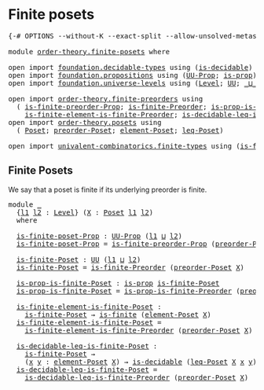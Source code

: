 # Finite posets

<pre class="Agda"><a id="26" class="Symbol">{-#</a> <a id="30" class="Keyword">OPTIONS</a> <a id="38" class="Pragma">--without-K</a> <a id="50" class="Pragma">--exact-split</a> <a id="64" class="Pragma">--allow-unsolved-metas</a> <a id="87" class="Symbol">#-}</a>

<a id="92" class="Keyword">module</a> <a id="99" href="order-theory.finite-posets.html" class="Module">order-theory.finite-posets</a> <a id="126" class="Keyword">where</a>

<a id="133" class="Keyword">open</a> <a id="138" class="Keyword">import</a> <a id="145" href="foundation.decidable-types.html" class="Module">foundation.decidable-types</a> <a id="172" class="Keyword">using</a> <a id="178" class="Symbol">(</a><a id="179" href="foundation.decidable-types.html#1905" class="Function">is-decidable</a><a id="191" class="Symbol">)</a>
<a id="193" class="Keyword">open</a> <a id="198" class="Keyword">import</a> <a id="205" href="foundation.propositions.html" class="Module">foundation.propositions</a> <a id="229" class="Keyword">using</a> <a id="235" class="Symbol">(</a><a id="236" href="foundation-core.propositions.html#1322" class="Function">UU-Prop</a><a id="243" class="Symbol">;</a> <a id="245" href="foundation-core.propositions.html#1246" class="Function">is-prop</a><a id="252" class="Symbol">)</a>
<a id="254" class="Keyword">open</a> <a id="259" class="Keyword">import</a> <a id="266" href="foundation.universe-levels.html" class="Module">foundation.universe-levels</a> <a id="293" class="Keyword">using</a> <a id="299" class="Symbol">(</a><a id="300" href="Agda.Primitive.html#597" class="Postulate">Level</a><a id="305" class="Symbol">;</a> <a id="307" href="foundation-core.universe-levels.html#222" class="Primitive">UU</a><a id="309" class="Symbol">;</a> <a id="311" href="Agda.Primitive.html#810" class="Primitive Operator">_⊔_</a><a id="314" class="Symbol">)</a>

<a id="317" class="Keyword">open</a> <a id="322" class="Keyword">import</a> <a id="329" href="order-theory.finite-preorders.html" class="Module">order-theory.finite-preorders</a> <a id="359" class="Keyword">using</a>
  <a id="367" class="Symbol">(</a> <a id="369" href="order-theory.finite-preorders.html#2194" class="Function">is-finite-preorder-Prop</a><a id="392" class="Symbol">;</a> <a id="394" href="order-theory.finite-preorders.html#2507" class="Function">is-finite-Preorder</a><a id="412" class="Symbol">;</a> <a id="414" href="order-theory.finite-preorders.html#2601" class="Function">is-prop-is-finite-Preorder</a><a id="440" class="Symbol">;</a>
    <a id="446" href="order-theory.finite-preorders.html#2733" class="Function">is-finite-element-is-finite-Preorder</a><a id="482" class="Symbol">;</a> <a id="484" href="order-theory.finite-preorders.html#2876" class="Function">is-decidable-leq-is-finite-Preorder</a><a id="519" class="Symbol">)</a>
<a id="521" class="Keyword">open</a> <a id="526" class="Keyword">import</a> <a id="533" href="order-theory.posets.html" class="Module">order-theory.posets</a> <a id="553" class="Keyword">using</a>
  <a id="561" class="Symbol">(</a> <a id="563" href="order-theory.posets.html#731" class="Function">Poset</a><a id="568" class="Symbol">;</a> <a id="570" href="order-theory.posets.html#1761" class="Function">preorder-Poset</a><a id="584" class="Symbol">;</a> <a id="586" href="order-theory.posets.html#1145" class="Function">element-Poset</a><a id="599" class="Symbol">;</a> <a id="601" href="order-theory.posets.html#1280" class="Function">leq-Poset</a><a id="610" class="Symbol">)</a>

<a id="613" class="Keyword">open</a> <a id="618" class="Keyword">import</a> <a id="625" href="univalent-combinatorics.finite-types.html" class="Module">univalent-combinatorics.finite-types</a> <a id="662" class="Keyword">using</a> <a id="668" class="Symbol">(</a><a id="669" href="univalent-combinatorics.finite-types.html#3715" class="Function">is-finite</a><a id="678" class="Symbol">)</a>
</pre>
## Finite Posets

We say that a poset is finite if its underlying preorder is finite.

<pre class="Agda"><a id="780" class="Keyword">module</a> <a id="787" href="order-theory.finite-posets.html#787" class="Module">_</a>
  <a id="791" class="Symbol">{</a><a id="792" href="order-theory.finite-posets.html#792" class="Bound">l1</a> <a id="795" href="order-theory.finite-posets.html#795" class="Bound">l2</a> <a id="798" class="Symbol">:</a> <a id="800" href="Agda.Primitive.html#597" class="Postulate">Level</a><a id="805" class="Symbol">}</a> <a id="807" class="Symbol">(</a><a id="808" href="order-theory.finite-posets.html#808" class="Bound">X</a> <a id="810" class="Symbol">:</a> <a id="812" href="order-theory.posets.html#731" class="Function">Poset</a> <a id="818" href="order-theory.finite-posets.html#792" class="Bound">l1</a> <a id="821" href="order-theory.finite-posets.html#795" class="Bound">l2</a><a id="823" class="Symbol">)</a>
  <a id="827" class="Keyword">where</a>

  <a id="836" href="order-theory.finite-posets.html#836" class="Function">is-finite-poset-Prop</a> <a id="857" class="Symbol">:</a> <a id="859" href="foundation-core.propositions.html#1322" class="Function">UU-Prop</a> <a id="867" class="Symbol">(</a><a id="868" href="order-theory.finite-posets.html#792" class="Bound">l1</a> <a id="871" href="Agda.Primitive.html#810" class="Primitive Operator">⊔</a> <a id="873" href="order-theory.finite-posets.html#795" class="Bound">l2</a><a id="875" class="Symbol">)</a>
  <a id="879" href="order-theory.finite-posets.html#836" class="Function">is-finite-poset-Prop</a> <a id="900" class="Symbol">=</a> <a id="902" href="order-theory.finite-preorders.html#2194" class="Function">is-finite-preorder-Prop</a> <a id="926" class="Symbol">(</a><a id="927" href="order-theory.posets.html#1761" class="Function">preorder-Poset</a> <a id="942" href="order-theory.finite-posets.html#808" class="Bound">X</a><a id="943" class="Symbol">)</a>

  <a id="948" href="order-theory.finite-posets.html#948" class="Function">is-finite-Poset</a> <a id="964" class="Symbol">:</a> <a id="966" href="foundation-core.universe-levels.html#222" class="Primitive">UU</a> <a id="969" class="Symbol">(</a><a id="970" href="order-theory.finite-posets.html#792" class="Bound">l1</a> <a id="973" href="Agda.Primitive.html#810" class="Primitive Operator">⊔</a> <a id="975" href="order-theory.finite-posets.html#795" class="Bound">l2</a><a id="977" class="Symbol">)</a>
  <a id="981" href="order-theory.finite-posets.html#948" class="Function">is-finite-Poset</a> <a id="997" class="Symbol">=</a> <a id="999" href="order-theory.finite-preorders.html#2507" class="Function">is-finite-Preorder</a> <a id="1018" class="Symbol">(</a><a id="1019" href="order-theory.posets.html#1761" class="Function">preorder-Poset</a> <a id="1034" href="order-theory.finite-posets.html#808" class="Bound">X</a><a id="1035" class="Symbol">)</a>

  <a id="1040" href="order-theory.finite-posets.html#1040" class="Function">is-prop-is-finite-Poset</a> <a id="1064" class="Symbol">:</a> <a id="1066" href="foundation-core.propositions.html#1246" class="Function">is-prop</a> <a id="1074" href="order-theory.finite-posets.html#948" class="Function">is-finite-Poset</a>
  <a id="1092" href="order-theory.finite-posets.html#1040" class="Function">is-prop-is-finite-Poset</a> <a id="1116" class="Symbol">=</a> <a id="1118" href="order-theory.finite-preorders.html#2601" class="Function">is-prop-is-finite-Preorder</a> <a id="1145" class="Symbol">(</a><a id="1146" href="order-theory.posets.html#1761" class="Function">preorder-Poset</a> <a id="1161" href="order-theory.finite-posets.html#808" class="Bound">X</a><a id="1162" class="Symbol">)</a>

  <a id="1167" href="order-theory.finite-posets.html#1167" class="Function">is-finite-element-is-finite-Poset</a> <a id="1201" class="Symbol">:</a>
    <a id="1207" href="order-theory.finite-posets.html#948" class="Function">is-finite-Poset</a> <a id="1223" class="Symbol">→</a> <a id="1225" href="univalent-combinatorics.finite-types.html#3715" class="Function">is-finite</a> <a id="1235" class="Symbol">(</a><a id="1236" href="order-theory.posets.html#1145" class="Function">element-Poset</a> <a id="1250" href="order-theory.finite-posets.html#808" class="Bound">X</a><a id="1251" class="Symbol">)</a>
  <a id="1255" href="order-theory.finite-posets.html#1167" class="Function">is-finite-element-is-finite-Poset</a> <a id="1289" class="Symbol">=</a>
    <a id="1295" href="order-theory.finite-preorders.html#2733" class="Function">is-finite-element-is-finite-Preorder</a> <a id="1332" class="Symbol">(</a><a id="1333" href="order-theory.posets.html#1761" class="Function">preorder-Poset</a> <a id="1348" href="order-theory.finite-posets.html#808" class="Bound">X</a><a id="1349" class="Symbol">)</a>

  <a id="1354" href="order-theory.finite-posets.html#1354" class="Function">is-decidable-leq-is-finite-Poset</a> <a id="1387" class="Symbol">:</a>
    <a id="1393" href="order-theory.finite-posets.html#948" class="Function">is-finite-Poset</a> <a id="1409" class="Symbol">→</a>
    <a id="1415" class="Symbol">(</a><a id="1416" href="order-theory.finite-posets.html#1416" class="Bound">x</a> <a id="1418" href="order-theory.finite-posets.html#1418" class="Bound">y</a> <a id="1420" class="Symbol">:</a> <a id="1422" href="order-theory.posets.html#1145" class="Function">element-Poset</a> <a id="1436" href="order-theory.finite-posets.html#808" class="Bound">X</a><a id="1437" class="Symbol">)</a> <a id="1439" class="Symbol">→</a> <a id="1441" href="foundation.decidable-types.html#1905" class="Function">is-decidable</a> <a id="1454" class="Symbol">(</a><a id="1455" href="order-theory.posets.html#1280" class="Function">leq-Poset</a> <a id="1465" href="order-theory.finite-posets.html#808" class="Bound">X</a> <a id="1467" href="order-theory.finite-posets.html#1416" class="Bound">x</a> <a id="1469" href="order-theory.finite-posets.html#1418" class="Bound">y</a><a id="1470" class="Symbol">)</a>
  <a id="1474" href="order-theory.finite-posets.html#1354" class="Function">is-decidable-leq-is-finite-Poset</a> <a id="1507" class="Symbol">=</a>
    <a id="1513" href="order-theory.finite-preorders.html#2876" class="Function">is-decidable-leq-is-finite-Preorder</a> <a id="1549" class="Symbol">(</a><a id="1550" href="order-theory.posets.html#1761" class="Function">preorder-Poset</a> <a id="1565" href="order-theory.finite-posets.html#808" class="Bound">X</a><a id="1566" class="Symbol">)</a>
</pre>